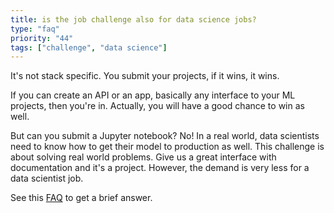 ```yaml
---
title: is the job challenge also for data science jobs?
type: "faq"
priority: "44"
tags: ["challenge", "data science"]
---
```


It's not stack specific. You submit your projects, if it wins, it wins.

If you can create an API or an app, basically any interface to your ML projects, then you're in. Actually, you will have a good chance to win as well.

But can you submit a Jupyter notebook?
No! In a real world, data scientists need to know how to get their model to production as well. This challenge is about solving real world problems. Give us a great interface with documentation and it's a project.
However, the demand is very less for a data scientist job. 

See this [FAQ](https://2020.teamtanay.jobchallenge.dev/10_limited_by_tech_stack/) to get a brief answer.





